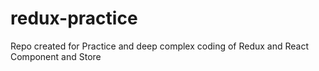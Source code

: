 # redux-practice
Repo created for Practice and deep complex coding of Redux and React Component and Store
